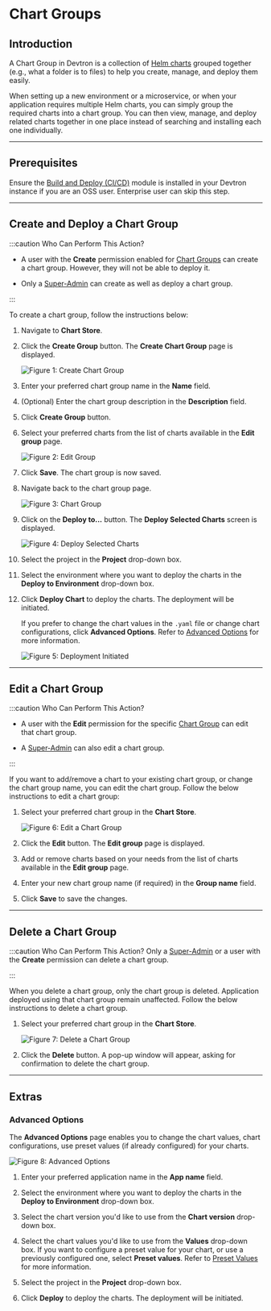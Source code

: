 # Chart Groups

## Introduction

A Chart Group in Devtron is a collection of [Helm charts](../../reference/glossary.md#helm-chartspackages) grouped together (e.g., what a folder is to files) to help you create, manage, and deploy them easily.

When setting up a new environment or a microservice, or when your application requires multiple Helm charts, you can simply group the required charts into a chart group. You can then view, manage, and deploy related charts together in one place instead of searching and installing each one individually.

---

## Prerequisites

Ensure the [Build and Deploy (CI/CD)](../../user-guide/integrations/build-and-deploy-ci-cd.md) module is installed in your Devtron instance if you are an OSS user. Enterprise user can skip this step. 

---

## Create and Deploy a Chart Group

:::caution Who Can Perform This Action?
* A user with the **Create** permission enabled for [Chart Groups](../global-configurations/authorization/user-access.md#chart-groups-permissions) can create a chart group. However, they will not be able to deploy it.  

* Only a [Super-Admin](../global-configurations/authorization/user-access.md#chart-groups-permissions) can create as well as deploy a chart group. 

:::

To create a chart group, follow the instructions below:

1. Navigate to **Chart Store**.

2. Click the **Create Group** button. The **Create Chart Group** page is displayed. 

    ![Figure 1: Create Chart Group](https://devtron-public-asset.s3.us-east-2.amazonaws.com/images/deploy-chart/create-chart-group.jpg)

3. Enter your preferred chart group name in the **Name** field. 

4. (Optional) Enter the chart group description in the **Description** field.

5. Click **Create Group** button.

6. Select your preferred charts from the list of charts available in the **Edit group** page. 

    ![Figure 2: Edit Group](https://devtron-public-asset.s3.us-east-2.amazonaws.com/images/deploy-chart/edit-group.jpg)

7. Click **Save**. The chart group is now saved. 

8. Navigate back to the chart group page.

    ![Figure 3: Chart Group](https://devtron-public-asset.s3.us-east-2.amazonaws.com/images/deploy-chart/deploy-to.jpg)

9. Click on the **Deploy to...** button. The **Deploy Selected Charts** screen is displayed.

    ![Figure 4: Deploy Selected Charts](https://devtron-public-asset.s3.us-east-2.amazonaws.com/images/deploy-chart/deploy-selected-charts.jpg)

10. Select the project in the **Project** drop-down box.

11. Select the environment where you want to deploy the charts in the **Deploy to Environment** drop-down box. 

12. Click **Deploy Chart** to deploy the charts. The deployment will be initiated.

    If you prefer to change the chart values in the `.yaml` file or change chart configurations, click **Advanced Options**. Refer to [Advanced Options](#advanced-options) for more information.

    ![Figure 5: Deployment Initiated](https://devtron-public-asset.s3.us-east-2.amazonaws.com/images/deploy-chart/deployment-initiated.jpg)

---

## Edit a Chart Group

:::caution Who Can Perform This Action?
* A user with the **Edit** permission for the specific [Chart Group](../global-configurations/authorization/user-access.md#chart-groups-permissions) can edit that chart group. 

* A [Super-Admin](../global-configurations/authorization/user-access.md#chart-groups-permissions) can also edit a chart group. 

:::

If you want to add/remove a chart to your existing chart group, or change the chart group name, you can edit the chart group. Follow the below instructions to edit a chart group:

1. Select your preferred chart group in the **Chart Store**.

    ![Figure 6: Edit a Chart Group](https://devtron-public-asset.s3.us-east-2.amazonaws.com/images/deploy-chart/deploy-to.jpg)

2. Click the **Edit** button. The **Edit group** page is displayed. 

3. Add or remove charts based on your needs from the list of charts available in the **Edit group** page. 

4. Enter your new chart group name (if required) in the **Group name** field.

5. Click **Save** to save the changes. 

---

## Delete a Chart Group

:::caution Who Can Perform This Action? 
Only a [Super-Admin](../global-configurations/authorization/user-access.md#chart-groups-permissions) or a user with the **Create** permission can delete a chart group. 

:::

When you delete a chart group, only the chart group is deleted. Application deployed using that chart group remain unaffected. Follow the below instructions to delete a chart group. 

1. Select your preferred chart group in the **Chart Store**.

    ![Figure 7: Delete a Chart Group](https://devtron-public-asset.s3.us-east-2.amazonaws.com/images/deploy-chart/delete-chart-group.gif)

2. Click the **Delete** button. A pop-up window will appear, asking for confirmation to delete the chart group.

---

## Extras

### Advanced Options

The **Advanced Options** page enables you to change the chart values, chart configurations, use preset values (if already configured) for your charts. 

![Figure 8: Advanced Options](https://devtron-public-asset.s3.us-east-2.amazonaws.com/images/deploy-chart/advanced-options.jpg)

1. Enter your preferred application name in the **App name** field.

2. Select the environment where you want to deploy the charts in the **Deploy to Environment** drop-down box.

3. Select the chart version you'd like to use from the **Chart version** drop-down box. 

4. Select the chart values you'd like to use from the **Values** drop-down box. If you want to configure a preset value for your chart, or use a previously configured one, select **Preset values**. Refer to [Preset Values](deployment-of-charts.md#preset-values) for more information.

5. Select the project in the **Project** drop-down box.

6. Click **Deploy** to deploy the charts. The deployment will be initiated.